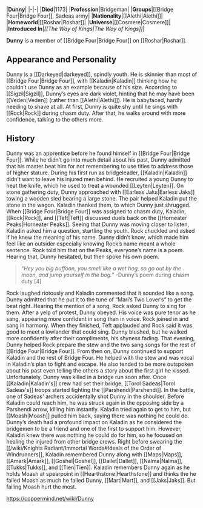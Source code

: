 |**Dunny**|
|-|-|
|**Died**|1173|
|**Profession**|Bridgeman|
|**Groups**|[[Bridge Four\|Bridge Four]], Sadeas army|
|**Nationality**|[[Alethi\|Alethi]]|
|**Homeworld**|[[Roshar\|Roshar]]|
|**Universe**|[[Cosmere\|Cosmere]]|
|**Introduced In**|*[[The Way of Kings\|The Way of Kings]]*|

**Dunny** is a member of [[Bridge Four\|Bridge Four]] on [[Roshar\|Roshar]].

## Appearance and Personality
Dunny is a [[Darkeyed\|darkeyed]], spindly youth. He is skinnier than most of [[Bridge Four\|Bridge Four]], with [[Kaladin\|Kaladin]] thinking how he couldn’t use Dunny as an example because of his size. According to [[Sigzil\|Sigzil]], Dunny’s eyes are dark violet, hinting that he may have been [[Veden\|Veden]] (rather than [[Alethi\|Alethi]]). He is babyfaced, hardly needing to shave at all.
At first, Dunny is quite shy until he sings with [[Rock\|Rock]] during chasm duty. After that, he walks around with more confidence, talking to the others more.

## History
Dunny was an apprentice before he found himself in [[Bridge Four\|Bridge Four]]. While he didn’t go into much detail about his past, Dunny admitted that his master beat him for not remembering to use titles to address those of higher stature.
During his first run as bridgeleader, [[Kaladin\|Kaladin]] didn’t want to leave his injured men behind. He recruited a young Dunny to heat the knife, which he used to treat a wounded [[Leyten\|Leyten]].
On stone gathering duty, Dunny approached with [[Earless Jaks\|Earless Jaks]] towing a wooden sled bearing a large stone. The pair helped Kaladin put the stone in the wagon. Kaladin thanked them, to which Dunny just shrugged.
When [[Bridge Four\|Bridge Four]] was assigned to chasm duty, Kaladin, [[Rock\|Rock]], and [[Teft\|Teft]] discussed duels back on the [[Horneater Peaks\|Horneater Peaks]]. Seeing that Dunny was moving closer to listen, Kaladin asked him a question, startling the youth. Rock chuckled and asked if he knew the meaning of his name. Dunny didn’t know, which made him feel like an outsider especially knowing Rock’s name meant a whole sentence. Rock told him that on the Peaks, everyone’s name is a poem. Hearing that, Dunny hesitated, but then spoke his own poem.

>“*Hey you big buffoon, you smell like a wet hog, so go out by the moon, and jump yourself in the bog.*”
\-Dunny’s poem during chasm duty [4]

Rock laughed riotously and Kaladin commented that it sounded like a song. Dunny admitted that he put it to the tune of “Mari’s Two Lover’s” to get the beat right. Hearing the mention of a song, Rock asked Dunny to sing for them. After a yelp of protest, Dunny obeyed. His voice was pure tenor as he sang, appearing more confident in song than in voice. Rock joined in and sang in harmony. When they finished, Teft applauded and Rock said it was good to meet a lowlander that could sing. Dunny blushed, but he walked more confidently after their compliments, his shyness fading. That evening, Dunny helped Rock prepare the stew and the two sang songs for the rest of [[Bridge Four\|Bridge Four]].
From then on, Dunny continued to support Kaladin and the rest of Bridge Four. He helped with the stew and was vocal in Kaladin’s plan to fight and escape. He also tended to be more outspoken about his past even telling the others a story about the first girl he kissed.
Unfortunately, Dunny was killed in a bridge run soon after. Once [[Kaladin\|Kaladin's]] crew had set their bridge, [[Torol Sadeas\|Torol Sadeas's]] troops started fighting the [[Parshendi\|Parshendi]]. In the battle, one of Sadeas' archers accidentally shot Dunny in the shoulder. Before Kaladin could reach him, he was struck again in the opposing side by a Parshendi arrow, killing him instantly. Kaladin tried again to get to him, but [[Moash\|Moash]] pulled him back, saying there was nothing he could do.
Dunny’s death had a profound impact on Kaladin as he considered the bridgemen to be a friend and one of the first to support him. However, Kaladin knew there was nothing he could do for him, so he focused on healing the injured from other bridge crews. Right before swearing the [[/wiki/Knights Radiant/Immortal Words#Ideals of the Order of Windrunners]], Kaladin remembered Dunny along with [[Maps\|Maps]], [[Amark\|Amark]], [[Goshel\|Goshel]], [[Dallet\|Dallet]], [[Nalma\|Nalma]], [[Tukks\|Tukks]], and [[Tien\|Tien]].
Kaladin remembers Dunny again as he holds Moash at spearpoint in [[Hearthstone\|Hearthstone]] and thinks the he failed Moash as much he failed Dunny, [[Mart\|Mart]], and [[Jaks\|Jaks]]. But failing Moash hurt the most.



https://coppermind.net/wiki/Dunny